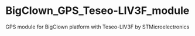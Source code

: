 # BigClown_GPS_Teseo-LIV3F_module
GPS module for BigClown platform with Teseo-LIV3F by STMicroelectronics
